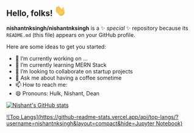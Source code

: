 
## Hello, folks! <img src="imgs/wave.gif" width="30px">


**nishantnksingh/nishantnksingh** is a ✨ _special_ ✨ repository because its `README.md` (this file) appears on your GitHub profile.

Here are some ideas to get you started:

- 🔭 I’m currently working on ...
- 🌱 I’m currently learning MERN Stack
- 👯 I’m looking to collaborate on startup projects
- 💬 Ask me about having a coffee sometime
- 📫 How to reach me: <a href="https://www.linkedin.com/in/nishantnksingh/"></a>
- 😄 Pronouns: Hulk, Nishant, Dean


[![Nishant's GitHub stats](https://github-readme-stats.vercel.app/api?username=nishantnksingh)](https://github.com/nishantnksingh/github-readme-stats)

[![Top Langs](https://github-readme-stats.vercel.app/api/top-langs/?username=nishantnksingh&layout=compact&hide=Jupyter Notebook)](https://github.com/nishantnksingh/github-readme-stats)
